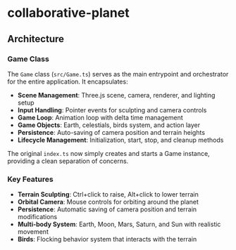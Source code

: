 # collaborative-planet

## Architecture

### Game Class

The `Game` class (`src/Game.ts`) serves as the main entrypoint and orchestrator for the entire application. It encapsulates:

- **Scene Management**: Three.js scene, camera, renderer, and lighting setup
- **Input Handling**: Pointer events for sculpting and camera controls
- **Game Loop**: Animation loop with delta time management
- **Game Objects**: Earth, celestials, birds system, and action layer
- **Persistence**: Auto-saving of camera position and terrain heights
- **Lifecycle Management**: Initialization, start, stop, and cleanup methods

The original `index.ts` now simply creates and starts a Game instance, providing a clean separation of concerns.

### Key Features

- **Terrain Sculpting**: Ctrl+click to raise, Alt+click to lower terrain
- **Orbital Camera**: Mouse controls for orbiting around the planet
- **Persistence**: Automatic saving of camera position and terrain modifications
- **Multi-body System**: Earth, Moon, Mars, Saturn, and Sun with realistic movement
- **Birds**: Flocking behavior system that interacts with the terrain
